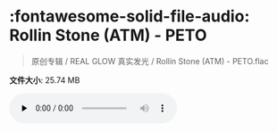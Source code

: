 # :fontawesome-solid-file-audio: Rollin Stone (ATM) - PETO

> 原创专辑 / REAL GLOW 真实发光 / Rollin Stone (ATM) - PETO.flac

**文件大小**: 25.74 MB

<audio preload="none" controls><source src="https://file.hsyhx.top/原创专辑/REAL_GLOW_真实发光/Rollin Stone (ATM) - PETO.flac" type="audio/mpeg">您的浏览器不支持此音频格式</audio>